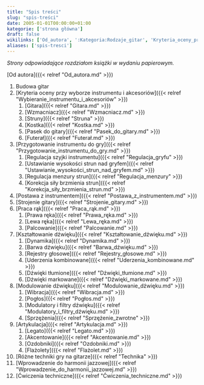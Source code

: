 ```yaml
---
title: "Spis treści"
slug: "spis-treści"
date: 2005-01-01T00:00:00+01:00
kategorie: ['strona główna']
draft: false
wikilinks: ['Od_autora', ':Kategoria:Rodzaje_gitar', 'Kryteria_oceny_przy_wyborze_instrumentu_i_akcesori%C3%B3w', 'Gitara', 'Wzmacniacz', 'Struny', 'Kostka', 'Pasek_do_gitary', 'Futera%C5%82', 'Przygotowanie_instrumentu_do_gry', 'Regulacja_szyjki_instrumentu', 'Ustawianie_wysoko%C5%9Bci_strun_nad_gryfem', 'Regulacja_menzury_strun', 'Korekcja_si%C5%82y_brzmienia_strun', 'Postawa_z_instrumentem', 'Strojenie_gitary', 'Praca_r%C4%85k', 'Prawa_r%C4%99ka', 'Lewa_r%C4%99ka', 'Palcowanie', 'Kszta%C5%82towanie_d%C5%BAwi%C4%99ku', 'Dynamika', 'Barwa_d%C5%BAwi%C4%99ku', 'Rejestry_g%C5%82osowe', 'Uderzenia_kombinowane', 'D%C5%BAwi%C4%99ki_t%C5%82umione', 'D%C5%BAwi%C4%99ki_markowane', 'Modulowanie_d%C5%BAwi%C4%99ku', 'Wibracja', 'Pog%C5%82os', 'Modulatory_i_filtry_d%C5%BAwi%C4%99ku', 'Sprz%C4%99%C5%BCenia', 'Artykulacja', 'Legato', 'Akcentowanie', 'Ozdobniki', 'Fla%C5%BColet', 'R%C3%B3%C5%BCne_techniki_gry_na_gitarze', 'Wprowadzenie_do_harmonii_jazzowej', '%C4%86wiczenia_techniczne']
aliases: ['spis-tresci']
---
```

*Strony odpowiadające rozdziałom książki w wydaniu papierowym.*

[Od autora]({{< relref "Od_autora.md" >}})

1.  Budowa gitar<!-- link nie odnosił się do niczego -->
2.  [Kryteria oceny przy wyborze instrumentu i
    akcesoriów]({{< relref "Wybieranie_instrumentu_i_akcesoriów" >}})
    1.  [Gitara]({{< relref "Gitara.md" >}})
    2.  [Wzmacniacz]({{< relref "Wzmacniacz.md" >}})
    3.  [Struny]({{< relref "Struna" >}})
    4.  [Kostka]({{< relref "Kostka.md" >}})
    5.  [Pasek do gitary]({{< relref "Pasek_do_gitary.md" >}})
    6.  [Futerał]({{< relref "Futerał.md" >}})
3.  [Przygotowanie instrumentu do
    gry]({{< relref "Przygotowanie_instrumentu_do_gry.md" >}})
    1.  [Regulacja szyjki
        instrumentu]({{< relref "Regulacja_gryfu" >}})
    2.  [Ustawianie wysokości strun nad
        gryfem]({{< relref "Ustawianie_wysokości_strun_nad_gryfem.md" >}})
    3.  [Regulacja menzury strun]({{< relref "Regulacja_menzury" >}})
    4.  [Korekcja siły brzmienia
        strun]({{< relref "Korekcja_siły_brzmienia_strun.md" >}})
4.  [Postawa z instrumentem]({{< relref "Postawa_z_instrumentem.md" >}})
5.  [Strojenie gitary]({{< relref "Strojenie_gitary.md" >}})
6.  [Praca rąk]({{< relref "Praca_rąk.md" >}})
    1.  [Prawa ręka]({{< relref "Prawa_ręka.md" >}})
    2.  [Lewa ręka]({{< relref "Lewa_ręka.md" >}})
    3.  [Palcowanie]({{< relref "Palcowanie.md" >}})
7.  [Kształtowanie dźwięku]({{< relref "Kształtowanie_dźwięku.md" >}})
    1.  [Dynamika]({{< relref "Dynamika.md" >}})
    2.  [Barwa dźwięku]({{< relref "Barwa_dźwięku.md" >}})
    3.  [Rejestry głosowe]({{< relref "Rejestry_głosowe.md" >}})
    4.  [Uderzenia kombinowane]({{< relref "Uderzenia_kombinowane.md" >}})
    5.  [Dźwięki tłumione]({{< relref "Dźwięki_tłumione.md" >}})
    6.  [Dźwięki markowane]({{< relref "Dźwięki_markowane.md" >}})
8.  [Modulowanie dźwięku]({{< relref "Modulowanie_dźwięku.md" >}})
    1.  [Wibracja]({{< relref "Wibracja.md" >}})
    2.  [Pogłos]({{< relref "Pogłos.md" >}})
    3.  [Modulatory i filtry
        dźwięku]({{< relref "Modulatory_i_filtry_dźwięku.md" >}})
    4.  [Sprzężenia]({{< relref "Sprzężenie_zwrotne" >}})
9.  [Artykulacja]({{< relref "Artykulacja.md" >}})
    1.  [Legato]({{< relref "Legato.md" >}})
    2.  [Akcentowanie]({{< relref "Akcentowanie.md" >}})
    3.  [Ozdobniki]({{< relref "Ozdobniki.md" >}})
    4.  [Flażolety]({{< relref "Flażolet.md" >}})
10. [Różne techniki gry na
    gitarze]({{< relref "Technika" >}})
11. [Wprowadzenie do harmonii
    jazzowej]({{< relref "Wprowadzenie_do_harmonii_jazzowej.md" >}})
12. [Ćwiczenia techniczne]({{< relref "Ćwiczenia_techniczne.md" >}})


